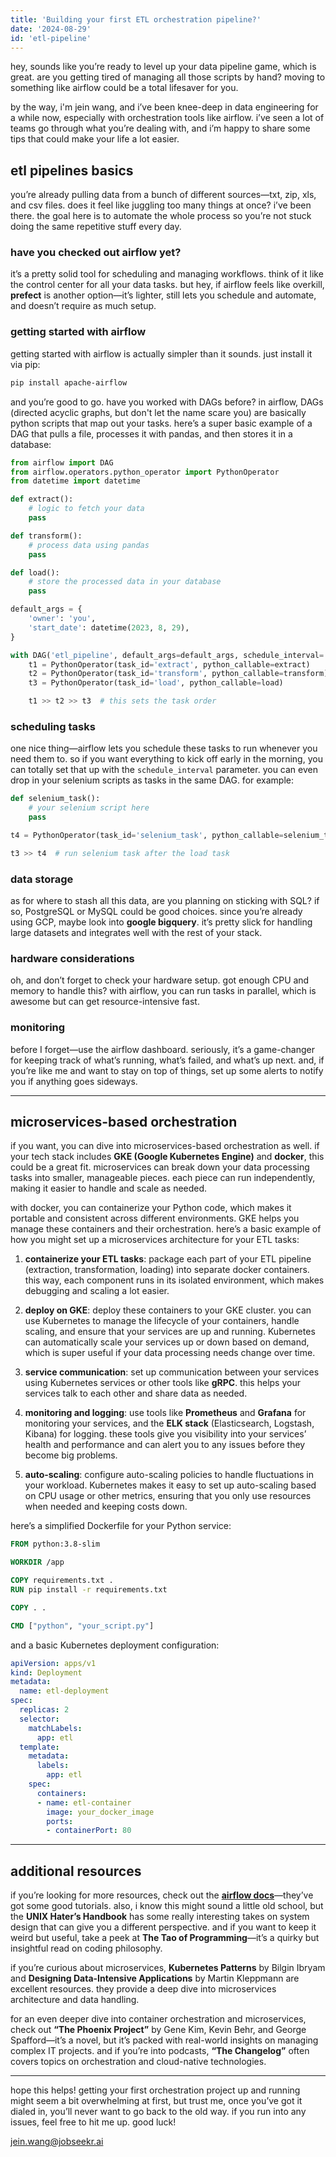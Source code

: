 ```yaml
---
title: 'Building your first ETL orchestration pipeline?'
date: '2024-08-29'
id: 'etl-pipeline'
---
```


hey, sounds like you’re ready to level up your data pipeline game, which is great. are you getting tired of managing all those scripts by hand? moving to something like airflow could be a total lifesaver for you.

by the way, i'm jein wang, and i’ve been knee-deep in data engineering for a while now, especially with orchestration tools like airflow. i’ve seen a lot of teams go through what you’re dealing with, and i’m happy to share some tips that could make your life a lot easier.

## etl pipelines basics

you’re already pulling data from a bunch of different sources—txt, zip, xls, and csv files. does it feel like juggling too many things at once? i’ve been there. the goal here is to automate the whole process so you’re not stuck doing the same repetitive stuff every day.

### have you checked out airflow yet?

it’s a pretty solid tool for scheduling and managing workflows. think of it like the control center for all your data tasks. but hey, if airflow feels like overkill, **prefect** is another option—it’s lighter, still lets you schedule and automate, and doesn’t require as much setup.

### getting started with airflow

getting started with airflow is actually simpler than it sounds. just install it via pip:

```bash
pip install apache-airflow
```

and you’re good to go. have you worked with DAGs before? in airflow, DAGs (directed acyclic graphs, but don't let the name scare you) are basically python scripts that map out your tasks. here’s a super basic example of a DAG that pulls a file, processes it with pandas, and then stores it in a database:

```python
from airflow import DAG
from airflow.operators.python_operator import PythonOperator
from datetime import datetime

def extract():
    # logic to fetch your data
    pass

def transform():
    # process data using pandas
    pass

def load():
    # store the processed data in your database
    pass

default_args = {
    'owner': 'you',
    'start_date': datetime(2023, 8, 29),
}

with DAG('etl_pipeline', default_args=default_args, schedule_interval='@daily') as dag:
    t1 = PythonOperator(task_id='extract', python_callable=extract)
    t2 = PythonOperator(task_id='transform', python_callable=transform)
    t3 = PythonOperator(task_id='load', python_callable=load)

    t1 >> t2 >> t3  # this sets the task order
```

### scheduling tasks

one nice thing—airflow lets you schedule these tasks to run whenever you need them to. so if you want everything to kick off early in the morning, you can totally set that up with the `schedule_interval` parameter. you can even drop in your selenium scripts as tasks in the same DAG. for example:

```python
def selenium_task():
    # your selenium script here
    pass

t4 = PythonOperator(task_id='selenium_task', python_callable=selenium_task)

t3 >> t4  # run selenium task after the load task
```

### data storage

as for where to stash all this data, are you planning on sticking with SQL? if so, PostgreSQL or MySQL could be good choices. since you’re already using GCP, maybe look into **google bigquery**. it’s pretty slick for handling large datasets and integrates well with the rest of your stack.

### hardware considerations

oh, and don’t forget to check your hardware setup. got enough CPU and memory to handle this? with airflow, you can run tasks in parallel, which is awesome but can get resource-intensive fast.

### monitoring

before I forget—use the airflow dashboard. seriously, it’s a game-changer for keeping track of what’s running, what’s failed, and what’s up next. and, if you’re like me and want to stay on top of things, set up some alerts to notify you if anything goes sideways.

---

## microservices-based orchestration

if you want, you can dive into microservices-based orchestration as well. if your tech stack includes **GKE (Google Kubernetes Engine)** and **docker**, this could be a great fit. microservices can break down your data processing tasks into smaller, manageable pieces. each piece can run independently, making it easier to handle and scale as needed.

with docker, you can containerize your Python code, which makes it portable and consistent across different environments. GKE helps you manage these containers and their orchestration. here’s a basic example of how you might set up a microservices architecture for your ETL tasks:

1. **containerize your ETL tasks**: package each part of your ETL pipeline (extraction, transformation, loading) into separate docker containers. this way, each component runs in its isolated environment, which makes debugging and scaling a lot easier.

2. **deploy on GKE**: deploy these containers to your GKE cluster. you can use Kubernetes to manage the lifecycle of your containers, handle scaling, and ensure that your services are up and running. Kubernetes can automatically scale your services up or down based on demand, which is super useful if your data processing needs change over time.

3. **service communication**: set up communication between your services using Kubernetes services or other tools like **gRPC**. this helps your services talk to each other and share data as needed.

4. **monitoring and logging**: use tools like **Prometheus** and **Grafana** for monitoring your services, and the **ELK stack** (Elasticsearch, Logstash, Kibana) for logging. these tools give you visibility into your services’ health and performance and can alert you to any issues before they become big problems.

5. **auto-scaling**: configure auto-scaling policies to handle fluctuations in your workload. Kubernetes makes it easy to set up auto-scaling based on CPU usage or other metrics, ensuring that you only use resources when needed and keeping costs down.

here’s a simplified Dockerfile for your Python service:

```Dockerfile
FROM python:3.8-slim

WORKDIR /app

COPY requirements.txt .
RUN pip install -r requirements.txt

COPY . .

CMD ["python", "your_script.py"]
```

and a basic Kubernetes deployment configuration:

```yaml
apiVersion: apps/v1
kind: Deployment
metadata:
  name: etl-deployment
spec:
  replicas: 2
  selector:
    matchLabels:
      app: etl
  template:
    metadata:
      labels:
        app: etl
    spec:
      containers:
      - name: etl-container
        image: your_docker_image
        ports:
        - containerPort: 80
```

---

## additional resources

if you’re looking for more resources, check out the [**airflow docs**](https://airflow.apache.org/docs/apache-airflow/stable/start.html)—they’ve got some good tutorials. also, i know this might sound a little old school, but the **UNIX Hater’s Handbook** has some really interesting takes on system design that can give you a different perspective. and if you want to keep it weird but useful, take a peek at **The Tao of Programming**—it’s a quirky but insightful read on coding philosophy.

if you’re curious about microservices, **Kubernetes Patterns** by Bilgin Ibryam and **Designing Data-Intensive Applications** by Martin Kleppmann are excellent resources. they provide a deep dive into microservices architecture and data handling.

for an even deeper dive into container orchestration and microservices, check out **“The Phoenix Project”** by Gene Kim, Kevin Behr, and George Spafford—it’s a novel, but it’s packed with real-world insights on managing complex IT projects. and if you’re into podcasts, **“The Changelog”** often covers topics on orchestration and cloud-native technologies.

---

hope this helps! getting your first orchestration project up and running might seem a bit overwhelming at first, but trust me, once you’ve got it dialed in, you’ll never want to go back to the old way. if you run into any issues, feel free to hit me up. good luck!


jein.wang@jobseekr.ai